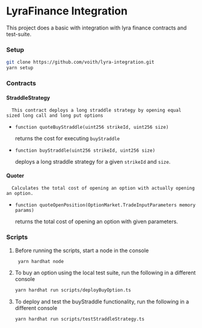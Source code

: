 # LyraFinance Integration

This project does a basic with integration with lyra finance contracts and test-suite.

### Setup
```bash
git clone https://github.com/voith/lyra-integration.git
yarn setup
```

### Contracts
   #### StraddleStrategy
      This contract deploys a long straddle strategy by opening equal sized long call and long put options
   - `function quoteBuyStraddle(uint256 strikeId, uint256 size)`
      
      
      returns the cost for executing `buyStraddle`
   
   - `function buyStraddle(uint256 strikeId, uint256 size)`
      

      deploys a long straddle strategy for a given `strikeId` and `size`.

   #### Quoter
      Calculates the total cost of opening an option with actually opening an option.
   - `function quoteOpenPosition(OptionMarket.TradeInputParameters memory params)`


      returns the total cost of opening an option with given parameters.
      

### Scripts
1. Before running the scripts, start a node in the console
    ```bash
     yarn hardhat node
    ```
2. To buy an option using the local test suite, run the following in a different console
    ```bash
    yarn hardhat run scripts/deployBuyOption.ts
   ```
3. To deploy and test the buyStraddle functionality, run the following in a different console
   ```bash
   yarn hardhat run scripts/testStraddleStrategy.ts
   ```
